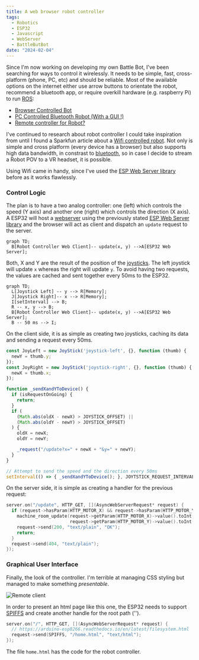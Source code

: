 ```yaml
---
title: A web browser robot controller
tags:
  - Robotics
  - ESP32
  - Javascript
  - WebServer
  - BattleButBot
date: "2024-02-04"
---
```


Since I'm now working on developing my own Battle Bot, I've been searching for ways to control it wirelessly. It needs to be simple, fast, cross-platform (phone, PC, etc) and should be reliable.
Most of the available options on the internet either use arrow buttons to orientate the robot, recommend a bluetooth app, or require overkill hardware (e.g. raspberry Pi) to run [ROS](https://www.ros.org):

- [Browser Controlled Bot](https://www.instructables.com/Browser-Controlled-Bot/)
- [PC Controlled Bluetooth Robot (With a GUI !)](https://www.instructables.com/PC-Controlled-Wireless-Bluetooth-Robot-With-a-GUI/)
- [Remote controller for Robot?](https://www.reddit.com/r/robotics/comments/11kf5yi/remote_controller_for_robot/)

I've continued to research about robot controller I could take inspiration from until I found a Sparkfun article about a [Wifi controlled robot](https://learn.sparkfun.com/tutorials/wifi-controlled-robot/all). Not only is simple and cross platform (every device has a browser) but also supports high data bandwidth, in constrast to [bluetooth](https://en.wikipedia.org/wiki/Bluetooth), so in case I decide to stream a Robot POV to a VR headset, it is possible.

Using Wifi came in handy, since I've used the [ESP Web Server library](https://github.com/me-no-dev/ESPAsyncWebServer) before as it works flawlessly.

### Control Logic

The plan is to have a two analog controller: one (left) which controls the speed (Y axis) and another one (right) which controls the direction (X axis). A ESP32 will host a [webserver](https://en.wikipedia.org/wiki/Web_server) using the previously stated [ESP Web Server library](https://github.com/me-no-dev/ESPAsyncWebServer) and the browser will act as client and dispatch an `update` request to the server.

```mermaid
graph TD;
  B[Robot Controller Web Client]-- update(x, y) -->A[ESP32 Web Server];
```

Both, X and Y are the result of the position of the [joysticks](https://github.com/bobboteck/JoyStick). The left joystick will update `x` whereas the right will update `y`. To avoid having two requests, the values are cached and sent together every 50ms to the ESP32.

```mermaid
graph TD;
  L[Joystick Left] -- y --> R[Memory];
  J[Joystick Right]-- x --> R[Memory];
  I[setInterval] --> B;
  R -- x, y --> B;
  B[Robot Controller Web Client]-- update(x, y) -->A[ESP32 Web Server];
  B -- 50 ms --> I;
```

On the client side, it is as simple as creating two joysticks, caching its data and sending a request every 50ms.

```js
const JoyLeft = new JoyStick('joystick-left', {}, function (thumb) {
  newY = thumb.y;
});
const JoyRight = new JoyStick('joystick-right', {}, function (thumb) {
  newX = thumb.x;
});

function _sendXandYToDevice() {
  if (isRequestOnGoing) {
    return;
  }
  if (
    (Math.abs(oldX - newX) > JOYSTICK_OFFSET) ||
    (Math.abs(oldY - newY) > JOYSTICK_OFFSET)
  ) {
    oldX = newX;
    oldY = newY;

    _request("/update?x=" + newX + "&y=" + newY);
  }
}

// Attempt to send the speed and the direction every 50ms
setInterval(() => { _sendXandYToDevice(); }, JOYTSTICK_REQUEST_INTERVAL);
```

On the server side, it is simple as creating a handler for the previous request:

```c++
server.on("/update", HTTP_GET, [](AsyncWebServerRequest* request) {
  if (request->hasParam(HTTP_MOTOR_X) && request->hasParam(HTTP_MOTOR_Y)) {
    machine_room_update(request->getParam(HTTP_MOTOR_X)->value().toInt(),
                        request->getParam(HTTP_MOTOR_Y)->value().toInt());
    request->send(200, "text/plain", "OK");
    return;
  }
  request->send(404, "text/plain");
});
```

### Graphical User Interface

Finally, the look of the controller. I'm terrible at managing CSS styling but managed to make something _presentable_.

![Remote client](remote_client.jpeg)

In order to present an html page like this one, the ESP32 needs to support [SPIFFS](https://arduino-esp8266.readthedocs.io/en/latest/filesystem.html) and create another handle for the root path ('\').

```c++
server.on("/", HTTP_GET, [](AsyncWebServerRequest* request) {
  // https://arduino-esp8266.readthedocs.io/en/latest/filesystem.html
  request->send(SPIFFS, "/home.html", "text/html");
});
```

The file `home.html` has the code for the robot controller.

